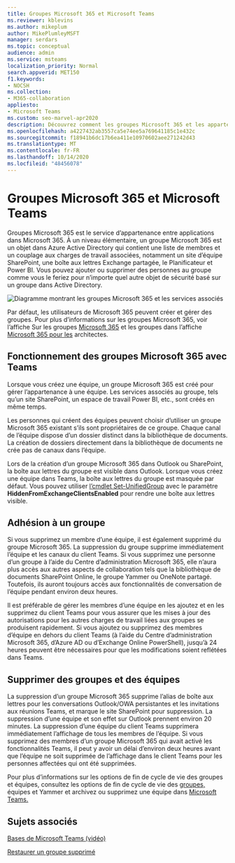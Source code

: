 ```yaml
---
title: Groupes Microsoft 365 et Microsoft Teams
ms.reviewer: kblevins
ms.author: mikeplum
author: MikePlumleyMSFT
manager: serdars
ms.topic: conceptual
audience: admin
ms.service: msteams
localization_priority: Normal
search.appverid: MET150
f1.keywords:
- NOCSH
ms.collection:
- M365-collaboration
appliesto:
- Microsoft Teams
ms.custom: seo-marvel-apr2020
description: Découvrez comment les groupes Microsoft 365 et les appartenances aux groupes fonctionnent avec Microsoft Teams.
ms.openlocfilehash: a4227432ab3557ca5e74ee5a769641185c1e432c
ms.sourcegitcommit: f18941b6dc17b6ea411e10970602aee271242d43
ms.translationtype: MT
ms.contentlocale: fr-FR
ms.lasthandoff: 10/14/2020
ms.locfileid: "48456078"
---
```

# <a name="microsoft-365-groups-and-microsoft-teams"></a>Groupes Microsoft 365 et Microsoft Teams

Groupes Microsoft 365 est le service d’appartenance entre applications dans Microsoft 365. À un niveau élémentaire, un groupe Microsoft 365 est un objet dans Azure Active Directory qui contient une liste de membres et un couplage aux charges de travail associées, notamment un site d’équipe SharePoint, une boîte aux lettres Exchange partagée, le Planificateur et Power BI. Vous pouvez ajouter ou supprimer des personnes au groupe comme vous le feriez pour n’importe quel autre objet de sécurité basé sur un groupe dans Active Directory.

![Diagramme montrant les groupes Microsoft 365 et les services associés](https://docs.microsoft.com/microsoft-365/media/microsoft-365-groups-hub-spoke.png?view=o365-worldwide)

Par défaut, les utilisateurs de Microsoft 365 peuvent créer et gérer des groupes. Pour plus d’informations sur les groupes Microsoft 365, voir l’affiche Sur les groupes [Microsoft 365](https://support.office.com/article/b565caa1-5c40-40ef-9915-60fdb2d97fa2) et les groupes dans l’affiche [Microsoft 365 pour les](teams-architecture-solutions-posters.md#groups-in-microsoft-365) architectes.

## <a name="how-microsoft-365-groups-work-with-teams"></a>Fonctionnement des groupes Microsoft 365 avec Teams

Lorsque vous créez une équipe, un groupe Microsoft 365 est créé pour gérer l’appartenance à une équipe. Les services associés au groupe, tels qu’un site SharePoint, un espace de travail Power BI, etc., sont créés en même temps.

Les personnes qui créent des équipes peuvent choisir d’utiliser un groupe Microsoft 365 existant s’ils sont propriétaires de ce groupe. Chaque canal de l’équipe dispose d’un dossier distinct dans la bibliothèque de documents. La création de dossiers directement dans la bibliothèque de documents ne crée pas de canaux dans l’équipe.

Lors de la création d’un groupe Microsoft 365 dans Outlook ou SharePoint, la boîte aux lettres du groupe est visible dans Outlook. Lorsque vous créez une équipe dans Teams, la boîte aux lettres du groupe est masquée par défaut. Vous pouvez utiliser [l’cmdlet Set-UnifiedGroup](https://docs.microsoft.com/powershell/module/exchange/users-and-groups/set-unifiedgroup) avec le paramètre **HiddenFromExchangeClientsEnabled** pour rendre une boîte aux lettres visible.

## <a name="group-membership"></a>Adhésion à un groupe

Si vous supprimez un membre d’une équipe, il est également supprimé du groupe Microsoft 365. La suppression du groupe supprime immédiatement l’équipe et les canaux du client Teams. Si vous supprimez une personne d’un groupe à l’aide du Centre d’administration Microsoft 365, elle n’aura plus accès aux autres aspects de collaboration tels que la bibliothèque de documents SharePoint Online, le groupe Yammer ou OneNote partagé. Toutefois, ils auront toujours accès aux fonctionnalités de conversation de l’équipe pendant environ deux heures.

Il est préférable de gérer les membres d’une équipe en les ajoutez et en les supprimez du client Teams pour vous assurer que les mises à jour des autorisations pour les autres charges de travail liées aux groupes se produisent rapidement. Si vous ajoutez ou supprimez des membres d’équipe en dehors du client Teams (à l’aide du Centre d’administration Microsoft 365, d’Azure AD ou d’Exchange Online PowerShell), jusqu’à 24 heures peuvent être nécessaires pour que les modifications soient reflétées dans Teams.

## <a name="deleting-groups-and-teams"></a>Supprimer des groupes et des équipes

La suppression d’un groupe Microsoft 365 supprime l’alias de boîte aux lettres pour les conversations Outlook/OWA persistantes et les invitations aux réunions Teams, et marque le site SharePoint pour suppression. La suppression d’une équipe et son effet sur Outlook prennent environ 20 minutes. La suppression d’une équipe du client Teams supprimera immédiatement l’affichage de tous les membres de l’équipe. Si vous supprimez des membres d’un groupe Microsoft 365 qui avait activé les fonctionnalités Teams, il peut y avoir un délai d’environ deux heures avant que l’équipe ne soit supprimée de l’affichage dans le client Teams pour les personnes affectées qui ont été supprimées.

Pour plus d’informations sur les options de fin de cycle de vie des groupes et équipes, consultez les options de fin de cycle de vie des [groupes,](https://docs.microsoft.com/microsoft-365/solutions/end-life-cycle-groups-teams-sites-yammer) équipes et Yammer et archivez ou supprimez une équipe dans [Microsoft Teams.](https://docs.microsoft.com/microsoftteams/archive-or-delete-a-team)

## <a name="related-topics"></a>Sujets associés

[Bases de Microsoft Teams (vidéo)](https://aka.ms/teams-foundations)

[Restaurer un groupe supprimé](https://docs.microsoft.com/microsoft-365/admin/create-groups/restore-deleted-group)